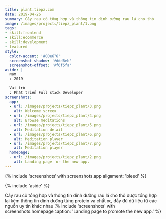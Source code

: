 ```yaml
---
title: plant.tiepz.com
date: 2019-04-26
summary: Cây rau cỏ tổng hợp và thông tin dinh dưỡng rau lá cho thỏ
image: /images/projects/tiepz_plant/1.png
tags:
- skill:frontend
- skill:ecommerce
- skill:development
- featured
style:
  color-accent: '#00e676'
  screenshot-shadow: '#ddd8eb'
  screenshot-offset: '#f6f5fa'
aside: |
  Năm
  : 2019

  Vai trò
  : Phát triển Full stack Developer
screenshots:
  app:
  - url: /images/projects/tiepz_plant/3.png
    alt: Welcome screen
  - url: /images/projects/tiepz_plant/4.png
    alt: Browse meditations
  - url: /images/projects/tiepz_plant/5.png
    alt: Meditation detail
  - url: /images/projects/tiepz_plant/6.png
    alt: Meditation player
  - url: /images/projects/tiepz_plant/7.png
    alt: Meditation player
  homepage:
  - url: /images/projects/tiepz_plant/2.png
    alt: Landing page for the new app.
---
```

{% include 'screenshots' with screenshots.app
  alignment: 'bleed'
%}

{% include 'aside' %}

Cây rau cỏ tổng hợp và thông tin dinh dưỡng rau lá cho thỏ được tổng hợp lại kèm thông tin dinh dưỡng từng protein và chất xơ, đầy đủ dữ liệu từ các nguồn uy tín khác nhau
{% include 'screenshots' with screenshots.homepage
  caption: 'Landing page to promote the new app.'
%}
